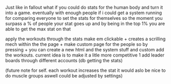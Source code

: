 Just like in fallout what if you could do stats for the human body and turn it into a game. 
eventually with enough people if i could get a system running for comparing everyone to set the stats for themselves so the moment you surpass a % of people your stat goes up 
and by being in the top 1% you are able to get the max stat on that

apply the workouts through the stats make em clickable + creates a scrilling mech within the the page + make custom page for the people so by pressing + you can create a new html and the system stuff and custom add the workouts.
current idea is to make it a litle more competitive 1 add leader boards through different accounts (db getting the stats)

(future note for self. each workout increases the stat it would aslo be nice to do muscle groups aswell could be adjusted by settings)